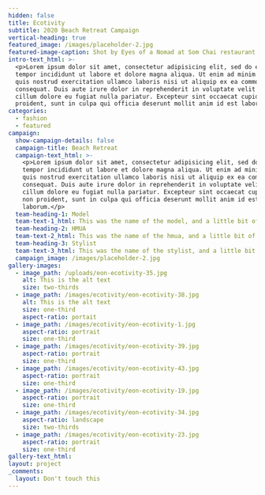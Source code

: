 ```yaml
---
hidden: false
title: Ecotivity
subtitle: 2020 Beach Retreat Campaign
vertical-heading: true
featured_image: /images/placeholder-2.jpg
featured-image-caption: Shot by Eyes of a Nomad at Som Chai restaurant
intro-text_html: >-
  <p>Lorem ipsum dolor sit amet, consectetur adipisicing elit, sed do eiusmod
  tempor incididunt ut labore et dolore magna aliqua. Ut enim ad minim veniam,
  quis nostrud exercitation ullamco laboris nisi ut aliquip ex ea commodo
  consequat. Duis aute irure dolor in reprehenderit in voluptate velit esse
  cillum dolore eu fugiat nulla pariatur. Excepteur sint occaecat cupidatat non
  proident, sunt in culpa qui officia deserunt mollit anim id est laborum.</p>
categories:
  - fashion
  - featured
campaign:
  show-campaign-details: false
  campaign-title: Beach Retreat
  campaign-text_html: >-
    <p>Lorem ipsum dolor sit amet, consectetur adipisicing elit, sed do eiusmod
    tempor incididunt ut labore et dolore magna aliqua. Ut enim ad minim veniam,
    quis nostrud exercitation ullamco laboris nisi ut aliquip ex ea commodo
    consequat. Duis aute irure dolor in reprehenderit in voluptate velit esse
    cillum dolore eu fugiat nulla pariatur. Excepteur sint occaecat cupidatat
    non proident, sunt in culpa qui officia deserunt mollit anim id est
    laborum.</p>
  team-heading-1: Model
  team-text-1_html: This was the name of the model, and a little bit of a blurb about her.
  team-heading-2: HMUA
  team-text-2_html: This was the name of the hmua, and a little bit of a blurb about her.
  team-heading-3: Stylist
  team-text-3_html: This was the name of the stylist, and a little bit of a blurb about her.
  campaign_image: /images/placeholder-2.jpg
gallery-images:
  - image_path: /uploads/eon-ecotivity-35.jpg
    alt: This is the alt text
    size: two-thirds
  - image_path: /images/ecotivity/eon-ecotivity-38.jpg
    alt: This is the alt text
    size: one-third
    aspect-ratio: portait
  - image_path: /images/ecotivity/eon-ecotivity-1.jpg
    aspect-ratio: portrait
    size: one-third
  - image_path: /images/ecotivity/eon-ecotivity-39.jpg
    aspect-ratio: portrait
    size: one-third
  - image_path: /images/ecotivity/eon-ecotivity-43.jpg
    aspect-ratio: portrait
    size: one-third
  - image_path: /images/ecotivity/eon-ecotivity-19.jpg
    aspect-ratio: portrait
    size: one-third
  - image_path: /images/ecotivity/eon-ecotivity-34.jpg
    aspect-ratio: landscape
    size: two-thirds
  - image_path: /images/ecotivity/eon-ecotivity-23.jpg
    aspect-ratio: portrait
    size: one-third
gallery-text_html:
layout: project
_comments:
  layout: Don't touch this
---
```


